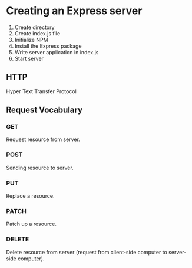# Creating an Express server
1. Create directory
2. Create index.js file
3. Initialize NPM
4. Install the Express package
5. Write server application in index.js
6. Start server

## HTTP
Hyper Text Transfer Protocol

## Request Vocabulary
### GET
Request resource from server.
### POST
Sending resource to server.
### PUT
Replace a resource.
### PATCH
Patch up a resource.
### DELETE
Delete resource from server (request from client-side computer to server-side computer).